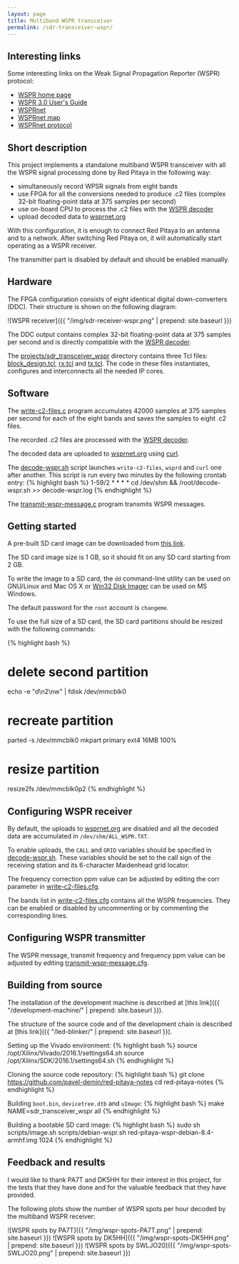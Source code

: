 ```yaml
---
layout: page
title: Multiband WSPR transceiver
permalink: /sdr-transceiver-wspr/
---
```


Interesting links
-----

Some interesting links on the Weak Signal Propagation Reporter (WSPR) protocol:

 - [WSPR home page](http://physics.princeton.edu/pulsar/k1jt/wspr.html)
 - [WSPR 3.0 User's Guide](http://physics.princeton.edu/pulsar/k1jt/WSPR_3.0_User.pdf)
 - [WSPRnet](http://wsprnet.org)
 - [WSPRnet map](http://wsprnet.org/drupal/wsprnet/map)
 - [WSPRnet protocol](http://wsprnet.org/automate.txt)

Short description
-----

This project implements a standalone multiband WSPR transceiver with all the WSPR signal processing done by Red Pitaya in the following way:

 - simultaneously record WPSR signals from eight bands
 - use FPGA for all the conversions needed to produce .c2 files (complex 32-bit floating-point data at 375 samples per second)
 - use on-board CPU to process the .c2 files with the [WSPR decoder](https://sourceforge.net/p/wsjt/wsjt/HEAD/tree/branches/wsjtx/lib/wsprd/)
 - upload decoded data to [wsprnet.org](http://wsprnet.org)

With this configuration, it is enough to connect Red Pitaya to an antenna and to a network. After switching Red Pitaya on, it will automatically start operating as a WSPR receiver.

The transmitter part is disabled by default and should be enabled manually.

Hardware
-----

The FPGA configuration consists of eight identical digital down-converters (DDC). Their structure is shown on the following diagram:

![WSPR receiver]({{ "/img/sdr-receiver-wspr.png" | prepend: site.baseurl }})

The DDC output contains complex 32-bit floating-point data at 375 samples per second and is directly compatible with the [WSPR decoder](https://sourceforge.net/p/wsjt/wsjt/HEAD/tree/branches/wsjtx/lib/wsprd/).

The [projects/sdr_transceiver_wspr](https://github.com/pavel-demin/red-pitaya-notes/tree/master/projects/sdr_transceiver_wspr) directory contains three Tcl files: [block_design.tcl](https://github.com/pavel-demin/red-pitaya-notes/blob/master/projects/sdr_transceiver_wspr/block_design.tcl), [rx.tcl](https://github.com/pavel-demin/red-pitaya-notes/blob/master/projects/sdr_transceiver_wspr/rx.tcl) and [tx.tcl](https://github.com/pavel-demin/red-pitaya-notes/blob/master/projects/sdr_transceiver_wspr/tx.tcl). The code in these files instantiates, configures and interconnects all the needed IP cores.

Software
-----

The [write-c2-files.c](https://github.com/pavel-demin/red-pitaya-notes/tree/master/projects/sdr_transceiver_wspr/write-c2-files.c) program accumulates 42000 samples at 375 samples per second for each of the eight bands and saves the samples to eight .c2 files.

The recorded .c2 files are processed with the [WSPR decoder](https://sourceforge.net/p/wsjt/wsjt/HEAD/tree/branches/wsjtx/lib/wsprd/).

The decoded data are uploaded to [wsprnet.org](http://wsprnet.org) using [curl](https://curl.haxx.se).

The [decode-wspr.sh](https://github.com/pavel-demin/red-pitaya-notes/tree/master/projects/sdr_transceiver_wspr/decode-wspr.sh) script launches `write-c2-files`, `wsprd` and `curl` one after another. This script is run every two minutes by the following crontab entry:
{% highlight bash %}
1-59/2 * * * * cd /dev/shm && /root/decode-wspr.sh >> decode-wspr.log
{% endhighlight %}

The [transmit-wspr-message.c](https://github.com/pavel-demin/red-pitaya-notes/tree/master/projects/sdr_transceiver_wspr/transmit-wspr-message.c) program transmits WSPR messages.

Getting started
-----

A pre-built SD card image can be downloaded from [this link](https://googledrive.com/host/0B-t5klOOymMNfmJ0bFQzTVNXQ3RtWm5SQ2NGTE1hRUlTd3V2emdSNzN6d0pYamNILW83Wmc/SDR/red-pitaya-wspr-debian-8.4-armhf-20160522.zip).

The SD card image size is 1 GB, so it should fit on any SD card starting from 2 GB.

To write the image to a SD card, the `dd` command-line utility can be used on GNU/Linux and Mac OS X or [Win32 Disk Imager](http://sourceforge.net/projects/win32diskimager/) can be used on MS Windows.

The default password for the `root` account is `changeme`.

To use the full size of a SD card, the SD card partitions should be resized with the following commands:

{% highlight bash %}
# delete second partition
echo -e "d\n2\nw" | fdisk /dev/mmcblk0
# recreate partition
parted -s /dev/mmcblk0 mkpart primary ext4 16MB 100%
# resize partition
resize2fs /dev/mmcblk0p2
{% endhighlight %}

Configuring WSPR receiver
-----

By default, the uploads to [wsprnet.org](http://wsprnet.org) are disabled and all the decoded data are accumulated in `/dev/shm/ALL_WSPR.TXT`.

To enable uploads, the `CALL` and `GRID` variables should be specified in [decode-wspr.sh](https://github.com/pavel-demin/red-pitaya-notes/tree/master/projects/sdr_transceiver_wspr/decode-wspr.sh#L4). These variables should be set to the call sign of the receiving station and its 6-character Maidenhead grid locator.

The frequency correction ppm value can be adjusted by editing the corr parameter in [write-c2-files.cfg](https://github.com/pavel-demin/red-pitaya-notes/tree/master/projects/sdr_transceiver_wspr/write-c2-files.cfg).

The bands list in [write-c2-files.cfg](https://github.com/pavel-demin/red-pitaya-notes/tree/master/projects/sdr_transceiver_wspr/write-c2-files.cfg) contains all the WSPR frequencies. They can be enabled or disabled by uncommenting or by commenting the corresponding lines.

Configuring WSPR transmitter
-----

The WSPR message, transmit frequency and frequency ppm value can be adjusted by editing [transmit-wspr-message.cfg](https://github.com/pavel-demin/red-pitaya-notes/tree/master/projects/sdr_transceiver_wspr/transmit-wspr-message.cfg).


Building from source
-----

The installation of the development machine is described at [this link]({{ "/development-machine/" | prepend: site.baseurl }}).

The structure of the source code and of the development chain is described at [this link]({{ "/led-blinker/" | prepend: site.baseurl }}).

Setting up the Vivado environment:
{% highlight bash %}
source /opt/Xilinx/Vivado/2016.1/settings64.sh
source /opt/Xilinx/SDK/2016.1/settings64.sh
{% endhighlight %}

Cloning the source code repository:
{% highlight bash %}
git clone https://github.com/pavel-demin/red-pitaya-notes
cd red-pitaya-notes
{% endhighlight %}

Building `boot.bin`, `devicetree.dtb` and `uImage`:
{% highlight bash %}
make NAME=sdr_transceiver_wspr all
{% endhighlight %}

Building a bootable SD card image:
{% highlight bash %}
sudo sh scripts/image.sh scripts/debian-wspr.sh red-pitaya-wspr-debian-8.4-armhf.img 1024
{% endhighlight %}

Feedback and results
-----

I would like to thank PA7T and DK5HH for their interest in this project, for the tests that they have done and for the valuable feedback that they have provided.

The following plots show the number of WSPR spots per hour decoded by the multiband WSPR receiver:

![WSPR spots by PA7T]({{ "/img/wspr-spots-PA7T.png" | prepend: site.baseurl }})
![WSPR spots by DK5HH]({{ "/img/wspr-spots-DK5HH.png" | prepend: site.baseurl }})
![WSPR spots by SWLJO20]({{ "/img/wspr-spots-SWLJO20.png" | prepend: site.baseurl }})
